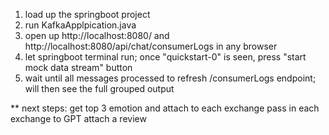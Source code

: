1. load up the springboot project
2. run KafkaApplpication.java
3. open up http://localhost:8080/ and http://localhost:8080/api/chat/consumerLogs in any browser
4. let springboot terminal run; once "quickstart-0" is seen, press "start mock data stream" button
5. wait until all messages processed to refresh /consumerLogs endpoint; will then see the full grouped output

** next steps:
get top 3 emotion and attach to each exchange
pass in each exchange to GPT
attach a review